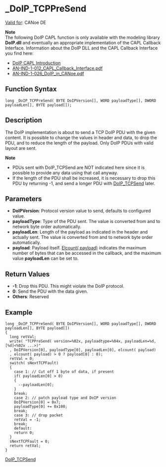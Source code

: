 # _DoIP_TCPPreSend

[Valid for](../../../Shared/FeatureAvailability.md): CANoe DE

**Note**  
The following DoIP CAPL function is only available with the modeling library **DoIP.dll** and eventually an appropriate implementation of the CAPL Callback Interface. Information about the DoIP DLL and the CAPL Callback Interface you find here:

- [DoIP CAPL Introduction](../CAPLDiagnosticDoIP.md)
- [AN-IND-1-012_CAPL_Callback_Interface.pdf](javascript:startDemoLoader('AN-IND-1-012_CAPL_Callback_Interface.pdf'))
- [AN-IND-1-026_DoIP_in_CANoe.pdf](javascript:startDemoLoader('AN-IND-1-026_DoIP_in_CANoe.pdf'))

## Function Syntax

```plaintext
long _DoIP_TCPPreSend( BYTE DoIPVersion[], WORD payloadType[], DWORD payloadLen[], BYTE payload[]);
```

## Description

The DoIP implementation is about to send a TCP DoIP PDU with the given content. It is possible to change the values in header and data, to drop the PDU, and to reduce the length of the payload. Only DoIP PDUs with valid layout are sent.

**Note**  

- PDUs sent with DoIP_TCPSend are NOT indicated here since it is possible to provide any data using that call anyway.
- If the length of the PDU shall be increased, it is necessary to drop this PDU by returning -1, and send a longer PDU with [DoIP_TCPSend](CAPLfunctionDoIPTCPSend.md) later.

## Parameters

- **DoIPVersion**: Protocol version value to send, defaults to configured value.
- **payloadType**: Type of the PDU sent. The value is converted from and to network byte order automatically.
- **payloadLen**: Length of the payload as indicated in the header and actually sent. The value is converted from and to network byte order automatically.
- **payload**: Payload itself. [Elcount( payload)](../../Other/Functions/CAPLfunctionElCount.md) indicates the maximum number of bytes that can be accessed in the callback, and the maximum value **payloadLen** can be set to.

## Return Values

- **-1**: Drop this PDU. This might violate the DoIP protocol.
- **0**: Send the PDU with the data given.
- **Others**: Reserved

## Example

```plaintext
long _DoIP_TCPPreSend( BYTE DoIPVersion[], WORD payloadType[], DWORD payloadLen[], BYTE payload[])
{
  long retVal;
  write( "TCPPreSend( version=%02x, payloadtype=%04x, payloadLen=%d, [%d]<%02x ...>)"
  , DoIPVersion[0], payloadType[0], payloadLen[0], elcount( payload)
  , elcount( payload) > 0 ? payload[0] : 0);
  retVal = 0;
  switch( sNextTCPFault)
  {
    case 1: // Cut off 1 byte of data, if present
    if( payloadLen[0] > 0)
    {
      --payloadLen[0];
    }
    break;
    case 2: // patch payload type and DoIP version
    DoIPVersion[0] = 0x7;
    payloadType[0] += 0x100;
    break;
    case 3: // drop packet
    retVal = -1;
    break;
    default:
    return 0;
  }
  sNextTCPFault = 0;
  return retVal;
}
```

[DoIP_TCPSend](CAPLfunctionDoIPTCPSend.md)
